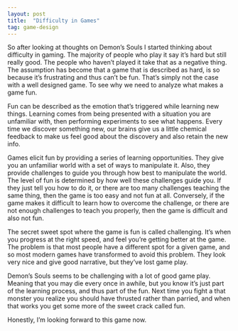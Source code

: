 ```yaml
---
layout: post
title:  "Difficulty in Games"
tag: game-design
---
```

So after looking at thoughts on Demon’s Souls I started thinking about difficulty in gaming. The majority of people who play it say it’s hard but still really good. The people who haven’t played it take that as a negative thing. The assumption has become that a game that is described as hard, is so because it’s frustrating and thus can’t be fun. That’s simply not the case with a well designed game. To see why we need to analyze what makes a game fun.

Fun can be described as the emotion that’s triggered while learning new things. Learning comes from being presented with a situation you are unfamiliar with, then performing experiments to see what happens. Every time we discover something new, our brains give us a little chemical feedback to make us feel good about the discovery and also retain the new info.

Games elicit fun by providing a series of learning opportunities. They give you an unfamiliar world with a set of ways to manipulate it. Also, they provide challenges to guide you through how best to manipulate the world. The level of fun is determined by how well these challenges guide you. If they just tell you how to do it, or there are too many challenges teaching the same thing, then the game is too easy and not fun at all. Conversely, if the game makes it difficult to learn how to overcome the challenge, or there are not enough challenges to teach you properly, then the game is difficult and also not fun.

The secret sweet spot where the game is fun is called challenging. It’s when you progress at the right speed, and feel you’re getting better at the game. The problem is that most people have a different spot for a given game, and so most modern games have transformed to avoid this problem. They look very nice and give good narrative, but they’ve lost game play.

Demon’s Souls seems to be challenging with a lot of good game play. Meaning that you may die every once in awhile, but you know it’s just part of the learning process, and thus part of the fun. Next time you fight a that monster you realize you should have thrusted rather than parried, and when that works you get some more of the sweet crack called fun.

Honestly, I’m looking forward to this game now.